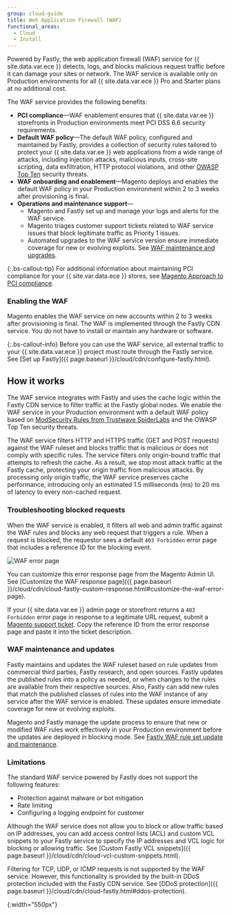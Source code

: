 ```yaml
---
group: cloud-guide
title: Web Application Firewall (WAF)
functional_areas:
  - Cloud
  - Install
---
```


Powered by Fastly, the web application firewall (WAF) service for {{ site.data.var.ece }} detects, logs, and blocks malicious request traffic before it can damage your sites or network. The WAF service is available only on Production environments for all {{ site.data.var.ece }} Pro and Starter plans at no additional cost.

The WAF service provides the following benefits:

-  **PCI compliance**—WAF enablement ensures that {{ site.data.var.ee }} storefronts in Production environments meet PCI DSS 6.6 security requirements.
-  **Default WAF policy**—The default WAF policy, configured and maintained by Fastly, provides a collection of security rules tailored to protect your {{ site.data.var.ee }} web applications from a wide range of attacks, including injection attacks, malicious inputs, cross-site scripting, data exfiltration, HTTP protocol violations, and other [OWASP Top Ten](https://www.owasp.org/index.php/Top_Ten) security threats.
-  **WAF onboarding and enablement**—Magento deploys and enables the default WAF policy in your Production environment within 2 to 3 weeks after provisioning is final.
-  **Operations and maintenance support**—
   -  Magento and Fastly set up and manage your logs and alerts for the WAF service.
   -  Magento triages customer support tickets related to WAF service issues that block legitimate traffic as Priority 1 issues.
   -  Automated upgrades to the WAF service version ensure immediate coverage for new or evolving exploits. See [WAF maintenance and upgrades](#waf-maintenance-and-updates).

{:.bs-callout-tip}
For additional information about maintaining PCI compliance for your {{ site.var.data.ece }} stores, see [Magento Approach to PCI compliance](https://magento.com/pci-compliance).

### Enabling the WAF

Magento enables the WAF service on new accounts within 2 to 3 weeks after provisioning is final. The WAF is implemented through the Fastly CDN service. You do not have to install or maintain any hardware or software.

{:.bs-callout-info}
Before you can use the WAF service, all external traffic to your {{ site.data.var.ece }} project must route through the Fastly service. See [Set up Fastly]({{ page.baseurl }}/cloud/cdn/configure-fastly.html).

## How it works

The WAF service integrates with Fastly and uses the cache logic within the Fastly CDN
service to filter traffic at the Fastly global nodes. We enable the WAF service in your Production environment with a default WAF policy based on [ModSecurity Rules from Trustwave SpiderLabs](https://www.modsecurity.org/rules.html) and the OWASP Top Ten security threats.

The WAF service filters HTTP and HTTPS traffic (GET and POST requests) against the WAF ruleset and blocks traffic that is malicious or does not comply with specific rules. The service filters only origin-bound traffic that attempts to refresh the cache. As a result, we stop most attack traffic at the Fastly cache, protecting your origin traffic from malicious attacks. By processing only origin traffic, the WAF service preserves cache performance, introducing only an estimated 1.5 milliseconds (ms) to 20 ms of latency to every non-cached request.

### Troubleshooting blocked requests

When the WAF service is enabled, it filters all web and admin traffic against the WAF rules and blocks any web request that triggers a rule. When a request is blocked, the requestor sees a default `403 Forbidden` error page that includes a reference ID for the blocking event.

![WAF error page]

You can customize this error response page from the Magento Admin UI. See [Customize the WAF response page]({{ page.baseurl }}/cloud/cdn/cloud-fastly-custom-response.html#customize-the-waf-error-page).

If your {{ site.data.var.ee }} admin page or storefront returns a `403 Forbidden` error page in response to a legitimate URL request, submit a [Magento support ticket](https://support.magento.com/hc/en-us/articles/360000913794#submit-ticket). Copy the reference ID from the error response page and paste it into the ticket description.

### WAF maintenance and updates

Fastly maintains and updates the WAF ruleset based on rule updates from commercial third parties, Fastly research, and open sources. Fastly updates the published rules into a policy as needed, or when changes to the rules are available from their respective sources. Also, Fastly can add new rules that match the published classes of rules into the WAF instance of any service after the WAF service is enabled. These updates ensure immediate coverage for new or evolving exploits.

Magento and Fastly manage the update process to ensure that new or modified WAF rules work effectively in your Production environment before the updates are deployed in blocking mode. See [Fastly WAF rule set update and maintenance](https://docs.fastly.com/guides/web-application-firewall/fastly-waf-rule-set-updates-maintenance).

### Limitations

The standard WAF service powered by Fastly does not support the following features:

-  Protection against malware or bot mitigation
-  Rate limiting
-  Configuring a logging endpoint for customer

Although the WAF service does not allow you to block or allow traffic based on IP addresses, you can add access control lists (ACL) and custom VCL snippets to your Fastly service to specify the IP addresses and VCL logic for blocking or allowing traffic. See [Custom Fastly VCL snippets]({{ page.baseurl }}/cloud/cdn/cloud-vcl-custom-snippets.html).

Filtering for TCP, UDP, or ICMP requests is not supported by the WAF service. However, this functionality is provided by the built-in DDoS protection included with the Fastly CDN service. See [DDoS protection]({{ page.baseurl }}/cloud/cdn/cloud-fastly.html#ddos-protection).

[WAF error page]: {{site.baseurl}}/common/images/cloud/cloud-fastly-waf-403-error.png
{:width="550px"}
